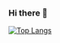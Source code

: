 ### Hi there 👋

[![Top Langs](https://github-readme-stats.vercel.app/api/top-langs/?username=guifabrin&langs_count=100&layout=compact&v=1)](https://github.com/guifabrin/github-readme-stats)
